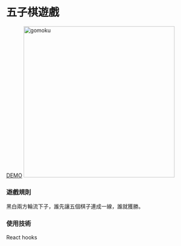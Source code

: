 # 五子棋遊戲

[DEMO](https://yuniniwu.github.io/gomoku-game)
<img width="400" alt="gomoku" src="https://yuniniwu.github.io/gomoku-game">

### 遊戲規則
黑白兩方輪流下子，誰先讓五個棋子連成一線，誰就獲勝。

### 使用技術
React hooks 


